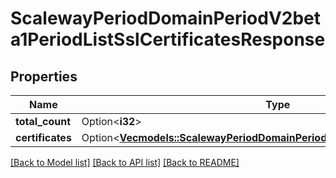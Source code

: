 # ScalewayPeriodDomainPeriodV2beta1PeriodListSslCertificatesResponse

## Properties

Name | Type | Description | Notes
------------ | ------------- | ------------- | -------------
**total_count** | Option<**i32**> |  | [optional]
**certificates** | Option<[**Vec<models::ScalewayPeriodDomainPeriodV2beta1PeriodSslCertificate>**](scaleway.domain.v2beta1.SSLCertificate.md)> |  | [optional]

[[Back to Model list]](../README.md#documentation-for-models) [[Back to API list]](../README.md#documentation-for-api-endpoints) [[Back to README]](../README.md)


